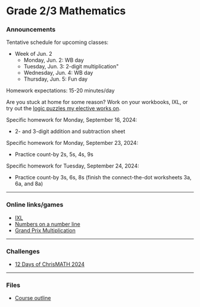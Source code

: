 # Grade 2/3 Mathematics

### Announcements


Tentative schedule for upcoming classes:

<!--
  * Week of Sep. 2
    * Tuesday, Sep. 3: First-day activities
    * Wednesday, Sep. 4: Assessments
    * Thursday, Sep. 5: Assessments
  * Week of Sep. 9
    * Monday, Sep. 9: Mental math, 2 and 3-digit addition and subtraction
    * Tuesday, Sep. 10: Estimation on a number line
    * Wednesday, Sep. 11: WB
    * Thursday, Sep. 12: Funday
  * Week of Sep. 16
    * Monday, Sep. 16: Count by 2s, 5s, 4s, 9s
    * Tuesday, Sep. 17: Early years numeracy screening assessments
    * Wednesday, Sep. 18: Early years numeracy screening assessments
    * Thursday, Sep. 19: Fun day
  * Week of Sep. 23
    * Monday, Sep. 23: Count by 3s, 6s, 8s
    * Tuesday, Sep. 24: Count by 7s
    * Wednesday, Sep. 25: WB day
    * Thursday, Sep. 26: WB day
  * Week of Sep. 30
    * Monday, Sep. 30: WB day
    * Tuesday, Oct. 1: Multiplication
    * Wednesday, Oct. 2: WB day
    * Thursday, Oct. 3: Fun day
  * Week of Oct. 7
    * Monday, Oct. 7: WB day
    * Tuesday, Oct. 8: Multiplication frenzy
    * Wednesday, Oct. 9: WB day
    * Thursday, Oct. 10: Fun day
  * Week of Oct. 14
    * Monday, Oct. 14: NO SCHOOL - Thanksgiving
    * Tuesday, Oct. 15: Measurement
    * Wednesday, Oct. 16: WB day
    * Thursday, Oct. 17: Fun day
  * Week of Oct. 21
    * Monday, Oct. 21: WB day
    * Tuesday, Oct. 22: Measurement (lengths around the classroom)
    * Wednesday, Oct. 23: WB day
    * Thursday, Oct. 24: Fun day
  * Week of Oct. 28
    * Monday, Oct. 28: WB day
    * Tuesday, Oct. 29: Measurement (mass/weight)
    * Wednesday, Oct. 30: WB day
    * Thursday, Oct. 31: Halloween
  * Week of Nov. 4
    * Monday, Nov. 4: WB day
    * Tuesday, Nov. 5: Measurement (volume)
    * Wednesday, Nov. 6: WB day
    * Thursday, Nov. 7: Early dismissal
  * Week of Nov. 18
    * Monday, Nov. 18: WB day
    * Tuesday, Nov. 19: Half-fraction snake
    * Wednesday, Nov. 20: WB day
    * Thursday, Nov. 21: Fun day
  * Week of Nov. 25
    * Monday, Nov. 25: WB day
    * Tuesday, Nov. 26: Unit fraction activity/craft
    * Wednesday, Nov. 27: WB day
    * Thursday, Nov. 28: Fun day
  * Week of Dec. 2
    * Monday, Dec. 2: WB day
    * Tuesday, Dec. 3: Comparing fractions
    * Wednesday, Dec. 4: Field trip - no class
    * Thursday, Dec. 5: Fun day
  * Week of Dec. 9
    * Monday, Dec. 9: WB day
    * Tuesday, Dec. 10: Equivalent fractions
    * Wednesday, Dec. 11: WB day
    * Thursday, Dec. 12: Fun day
  * Week of Dec. 16
    * Monday, Dec. 16: WB day
    * Tuesday, Dec. 17: Equivalent fractions
    * Wednesday, Dec. 18: WB day
    * Thursday, Dec. 19: Fun day
  * Week of Jan. 6
    * Monday, Jan. 6: WB day, introduction/review of lengths
    * Tuesday, Jan. 7: Measurement and scale diagram activity
    * Wednesday, Jan. 8: WB day
    * Thursday, Jan. 9: Fun day
  * Week of Jan. 13
    * Monday, Jan. 13: Jr dojo measurement
    * Tuesday, Jan. 14: Jr dojo measurement
    * Wednesday, Jan. 15: WB day
    * Thursday, Jan. 16: Fun day
  * Week of Jan. 20
    * Monday, Jan. 20: Early years assessment
    * Tuesday, Jan. 21: Stuffy measurement activity
    * Wednesday, Jan. 22: WB day
    * Thursday, Jan. 23: Fun day
  * Week of Jan. 27
    * Monday, Jan. 27: WB day
    * Tuesday, Jan. 28: Measurement challenge
    * Wednesday, Jan. 29: WB day
    * Thursday, Jan. 30: Fun day
  * Week of Feb. 3
    * Monday, Feb. 3: WB day
    * Tuesday, Feb. 4: Numbers on a number line
    * Wednesday, Feb. 5: WB day
    * Thursday, Feb. 6: Fun day
  * Week of Feb. 10
    * Monday, Feb. 10: WB day
    * Tuesday, Feb. 11: Time
    * Wednesday, Feb. 12: WB day
    * Thursday, Feb. 13: Fun day
  * Week of Feb. 24
    * Monday, Feb. 24: WB day
    * Tuesday, Feb. 25: Multiplication relay
    * Wednesday, Feb. 26: WB day
    * Thursday, Feb. 27: Fun day (blooket)
  * Week of Mar. 3
    * Monday, Mar. 3: WB day
    * Tuesday, Mar. 4: Multiplication
    * Wednesday, Mar. 5: WB day
    * Thursday, Mar. 6: Fun day
  * Week of Mar. 10
    * Monday, Mar. 10: WB day
    * Tuesday, Mar. 11: Multiplication
    * Wednesday, Mar. 12: pi activities
    * Thursday, Mar. 13: pi Day 2025
  * Week of Mar. 17
    * Monday, Mar. 17: WB day
    * Tuesday, Mar. 18: Multiplication frenzy
    * Wednesday, Mar. 19: WB day
    * Thursday, Mar. 20: Fun day
  * Week of Mar. 31
    * Monday, Mar. 31: WB day - What makes 100?
    * Tuesday, Apr. 1: 2D and 3D Shapes
    * Wednesday, Apr. 2: WB day - 8-problem challenge
    * Thursday, Apr. 3: Fun day - Nets of solids
  * Week of Apr. 7
    * Monday, Apr. 7: WB day - What makes 100?
    * Tuesday, Apr. 8: Fun day
    * Wednesday, Apr. 9: CoSMOS - no class
    * Thursday, Apr. 10: Early dismissal
  * Week of Apr. 21
    * Monday, Apr. 21: WB day
    * Tuesday, Apr. 22: Measurement - mass
    * Wednesday, Apr. 23: WB day
    * Thursday, Apr. 24: Fun day
  * Week of May. 5
    * Monday, May. 5: WB day
    * Tuesday, May. 6: Word problems
    * Wednesday, May. 7: WB day
    * Thursday, May. 8: Fun day
  * Week of May. 19
    * Monday, May. 19: NO SCHOOL - May long weekend
    * Tuesday, May. 20: Ballast
    * Wednesday, May. 21: WB day
    * Thursday, May. 22: Fun day
  * Week of May. 26
    * Monday, May. 26: WB day
    * Tuesday, May. 27: 2-dig multiplication
    * Wednesday, May. 28: WB day
    * Thursday, May. 29: Fun day
-->

  * Week of Jun. 2
    * Monday, Jun. 2: WB day
    * Tuesday, Jun. 3: 2-digit multiplication"
    * Wednesday, Jun. 4: WB day
    * Thursday, Jun. 5: Fun day

Homework expectations: 15-20 minutes/day




Are you stuck at home for some reason? Work on your workbooks, IXL, or try out the <a href="https://vchan2.github.io/2020logicpuzzles.html">logic puzzles my elective works on</a>.

Specific homework for Monday, September 16, 2024:
  * 2- and 3-digit addition and subtraction sheet

Specific homework for Monday, September 23, 2024:
  * Practice count-by 2s, 5s, 4s, 9s

Specific homework for Tuesday, September 24, 2024:
  * Practice count-by 3s, 6s, 8s (finish the connect-the-dot worksheets 3a, 6a, and 8a)



<!--
Specific homework for Thursday, September 3, 2020:
  * Join the Schoology course.
  * Fill out the <a href="https://forms.gle/7Cr4h1FoWTxSz2TD8">update form</a>.
  * Sign the course outline, have your parents sign it, and bring it to class.
  * Finish your "biography sheet" with the 4 questions.
  * Have an answer to the question: "What is the purpose of learning math?"
-->



---

### Online links/games

  * <a href="https://ca.ixl.com/">IXL</a>
  * <a href="https://mathsframe.co.uk/en/resources/resource/37/placing-numbers-on-a-number-line">Numbers on a number line</a>
  * <a href="https://www.mathplayground.com/ASB_GrandPrixMultiplication.html">Grand Prix Multiplication</a>


<!--
  * <a href="https://www.mathsisfun.com/numbers/estimation-game.php">Estimation game</a>
  * <a href="https://vchan2.github.io/2023gr6/irrationality_of_sqrt2.pdf">Irrationality of sqrt(2)</a>
-->

<!--
* <a href="https://hex.frvr.com/">Hexagon line puzzle</a>
-->

<!--
* <a href="https://krazydad.com/play/starbattle/">krazydad Star Battle interactive</a>
* <a href="https://www.mathplayground.com/candy_challenge_game.html">Candy challenge</a>
* <a href="https://www.puzzle-tents.com/">Tents</a>
-->

<!--
* <a href="https://snap.berkeley.edu/snap/snap.html#present:Username=psafa&ProjectName=Numbers%20Game"> Measurement/estimation game </a>
* <a href="https://www.mathplayground.com/"> Math Playground </a> (In particular, <a href="https://www.mathplayground.com/index_prealgebra.html"> prealgebra games</a>)
* <a href="https://www.mathplayground.com/ASB_Index.html"> Math playground multiplayer games </a> - Compete against other players in a variety of games.
* <a href="https://www.playok.com/en/hex/#100"> Hex online </a> - Play against other people
* <a href="https://solveme.edc.org/mobiles/"> Mobile balance puzzles </a>
   * <a href="https://solveme.edc.org/mobiles/?mobiles=200662"> Dr. Vince's puzzle #1 </a> (Moderate)
   * <a href="https://solveme.edc.org/mobiles/?mobiles=201443"> Dr. Vince's puzzle #2 </a> (Hard)
   * <a href="https://solveme.edc.org/mobiles/?mobiles=201442"> Dr. Vince's puzzle #3 </a> (Ultra hard)
* <a href="http://www.euclidthegame.com/Tutorial/"> Euclid the game </a>
* <a href="https://www.geogebra.org/classic?lang=en"> Geogebra (classic) </a>
-->

---

### Challenges

* <a href="https://renertmath.github.io/Challenges/12Days2024.html">12 Days of ChrisMATH 2024</a>


<!--
* <a href="https://vchan2.github.io/Challenges/2023-24Winter_Break.pdf"> 2023-24 Winter Break challenges
* <a href="https://renertmath.github.io/Challenges/12Days2023.html">12 Days of ChrisMATH</a>
* <a href="https://renertmath.github.io/RenertMath-CelebrateMath/">CoSMOS 2020 Challenge</a> 
* <a href="https://vchan2.github.io/Challenges/10_2022_2023_digit_puzzle.pdf">Renert 10-year anniversary digit puzzle</a>
* <a href="https://vchan2.github.io/Challenges/mean_median_mode.pdf">Mean, median, mode challenge</a>
-->

<!--
* <a href="https://vchan2.github.io/Challenges/binary_prime_catacomb.pdf">Binary prime catacomb</a>
* <a href="https://vchan2.github.io/Challenges/2022_Hexadecimal_challenge.pdf">Hexadecimal challenge</a>
* <a href="https://renertmath.github.io/Challenges/12Days2022.html">12 Days of ChrisMATH</a>
* <a href="https://vchan2.github.io/Challenges/digit_puzzle_2023.pdf">2023 digit puzzle</a>: There will be up to 3 types of prizes:
   * Best score(s) in class
   * Exceptionally creative solution (rarely given out)
   * If your score beats my score for any digit
* <a href="https://vchan2.github.io/Challenges/digit_puzzle_2023_4dice.pdf">2023 4-dice puzzle</a>
* <a href="https://vchan2.github.io/pi/pi_2023.pdf">2023 &pi; Day puzzle</a>
-->

<!--
* <a href="https://vchan2.github.io/Challenges/Rainbow_Stones.pdf"> Rainbow stones </a>
* <a href="https://vchan2.github.io/Challenges/Boomerang_fractions.pdf"> Boomerang fractions </a>
* <a href="https://vchan2.github.io/Challenges/Fruit_puzzle.pdf"> Fruit algebra puzzle - over 95% of people cannot solve this! </a>
* <a href="https://vchan2.github.io/Challenges/2020-21Winter_Break.pdf"> Winter Break math challenges </a> (<a href="https://vchan2.github.io/Challenges/2020-21Winter_Break_winners.pdf">Results</a>)
* <a href="https://vchan2.github.io/Challenges/Cupid's_quiver.pdf"> Cupid's quiver </a>
* <a href="https://vchan2.github.io/Challenges/pi_digit_puzzle2021basic.pdf"> &pi; day 2021 challenge (basic version) </a>
* <a href="https://vchan2.github.io/Challenges/pi_digit_puzzle2021.pdf"> &pi; day 2021 challenge (advanced version) </a>
* <a href="https://vchan2.github.io/Challenges/2021-04-01_digit_puzzle.pdf"> 2021-04-01 challenge </a>
-->

---

### Files

* <a href="vchan2.github.io/2024gr23/Math_Gr2-3_Course_Outline_2024-2025.pdf"> Course outline </a>
